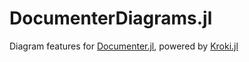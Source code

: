 # DocumenterDiagrams.jl
Diagram features for [Documenter.jl](https://github.com/JuliaDocs/Documenter.jl), powered by [Kroki.jl](https://github.com/bauglir/Kroki.jl)
